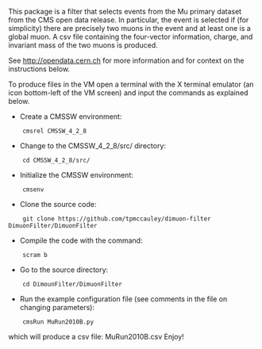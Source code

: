 This package is a filter that selects events from the Mu primary dataset from the CMS open
data release. In particular, the event is selected if (for simplicity) there are precisely two muons
in the event and at least one is a global muon. A csv file containing the four-vector information, charge, and invariant mass of the two muons is produced.

See http://opendata.cern.ch for more information and for context on the instructions below.

To produce files in the VM open a terminal with the X terminal emulator (an icon bottom-left of the VM screen)
and input the commands as explained below.

* Create a CMSSW environment: 

```
    cmsrel CMSSW_4_2_8
```

* Change to the CMSSW_4_2_8/src/ directory:

```
    cd CMSSW_4_2_8/src/
```
* Initialize the CMSSW environment:

```
    cmsenv
```
* Clone the source code:

```
    git clone https://github.com/tpmccauley/dimuon-filter DimuonFilter/DimuonFilter
````
* Compile the code with the command:

```
    scram b
```
* Go to the source directory:

```
    cd DimounFilter/DimuonFilter
```
* Run the example configuration file (see comments in the file on changing parameters):

```
    cmsRun MuRun2010B.py
```
which will produce a csv file: MuRun2010B.csv
Enjoy!

